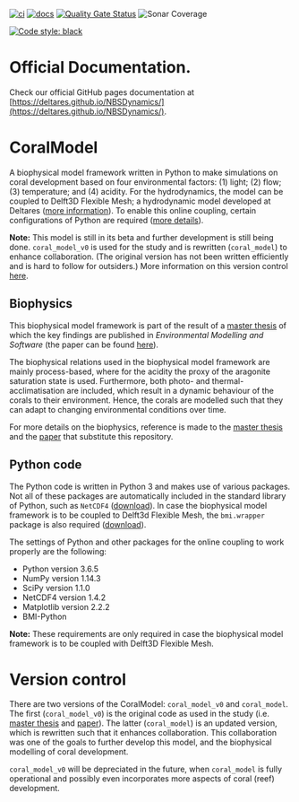 [![ci](https://github.com/Deltares/NBSDynamics/actions/workflows/ci.yml/badge.svg)](https://github.com/Deltares/NBSDynamics/actions/workflows/ci.yml)
[![docs](https://github.com/Deltares/NBSDynamics/actions/workflows/docs.yml/badge.svg)](https://github.com/Deltares/NBSDynamics/actions/workflows/docs.yml)
[![Quality Gate Status](https://sonarcloud.io/api/project_badges/measure?project=Deltares_NBSDynamics&metric=alert_status)](https://sonarcloud.io/summary/new_code?id=Deltares_NBSDynamics)
![Sonar Coverage](https://img.shields.io/sonar/coverage/Deltares_NBSDynamics?logo=SonarCloud&server=https%3A%2F%2Fsonarcloud.io&?style=plastic&logo=appveyor)

[![Code style: black](https://img.shields.io/badge/code%20style-black-000000.svg)](https://github.com/psf/black)

# Official Documentation.
Check our official GitHub pages documentation at [https://deltares.github.io/NBSDynamics/](https://deltares.github.io/NBSDynamics/).

# CoralModel
A biophysical model framework written in Python to make simulations 
on coral development based on four environmental factors: 
(1) light; (2) flow; (3) temperature; and (4) acidity. 
For the hydrodynamics, the model can be coupled to Delft3D Flexible Mesh; 
a hydrodynamic model developed at Deltares 
([more information](https://oss.deltares.nl/web/delft3dfm)). 
To enable this online coupling, certain configurations of Python are required 
([more details](#python-code)).

**Note:** This model is still in its beta and further development is still being done. 
``coral_model_v0`` is used for the study and is rewritten (``coral_model``) to enhance collaboration.
(The original version has not been written efficiently and is hard to follow for outsiders.)
More information on this version control [here](#version-control).

## Biophysics <a name="biophsics"></a>
This biophysical model framework is part of the result of a 
[master thesis](https://repository.tudelft.nl/islandora/object/uuid%3Ae211380e-3f92-4afe-b371-f1e87b0c3bbd?collection=education) 
of which the key findings are published in *Environmental Modelling and Software*
(the paper can be found [here](https://www.sciencedirect.com/science/article/pii/S1364815221001468?via%3Dihub)).

The biophysical relations used in the biophysical model framework are mainly process-based, 
where for the acidity the proxy of the aragonite saturation state is used. 
Furthermore, both photo- and thermal-acclimatisation are included, 
which result in a dynamic behaviour of the corals to their environment. 
Hence, the corals are modelled such that they can adapt to changing environmental conditions over time.

For more details on the biophysics, reference is made to the 
[master thesis](https://repository.tudelft.nl/islandora/object/uuid%3Ae211380e-3f92-4afe-b371-f1e87b0c3bbd?collection=education) 
and the [paper](https://www.sciencedirect.com/science/article/pii/S1364815221001468?via%3Dihub) that substitute this
repository.

## Python code <a name="python-code"></a>
The Python code is written in Python 3 and makes use of various packages. 
Not all of these packages are automatically included in the standard library of Python, 
such as ``NetCDF4`` ([download](http://www.ldf.uci.edu/~gohlke/pythonlibs/#netcdf4)). 
In case the biophysical model framework is to be coupled to Delft3d Flexible Mesh, 
the ``bmi.wrapper`` package is also required  ([download](https://github.com/openearth/bmi-python)).

The settings of Python and other packages for the online coupling to work properly are the following:
* Python version 3.6.5
* NumPy version 1.14.3
* SciPy version 1.1.0
* NetCDF4 version 1.4.2
* Matplotlib version 2.2.2
* BMI-Python

**Note:** These requirements are only required in case the biophysical model framework is to be coupled 
with Delft3D Flexible Mesh.


# Version control <a name="version-control"></a>
There are two versions of the CoralModel: ``coral_model_v0`` and ``coral_model``.
The first (``coral_model_v0``) is the original code as used in the study (i.e. 
[master thesis](https://repository.tudelft.nl/islandora/object/uuid%3Ae211380e-3f92-4afe-b371-f1e87b0c3bbd?collection=education) 
and [paper](https://www.sciencedirect.com/science/article/pii/S1364815221001468?via%3Dihub)).
The latter (``coral_model``) is an updated version, which is rewritten such that it enhances collaboration.
This collaboration was one of the goals to further develop this model, 
and the biophysical modelling of coral development.

``coral_model_v0`` will be depreciated in the future, when ``coral_model`` is fully operational
and possibly even incorporates more aspects of coral (reef) development.
